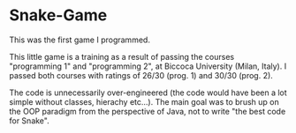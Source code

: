 # Snake-Game
This was the first game I programmed.

This little game is a training as a result of passing the courses "programming 1" and "programming 2", at Biccoca University (Milan, Italy). 
I passed both courses with ratings of 26/30 (prog. 1) and 30/30 (prog. 2).

The code is unnecessarily over-engineered (the code would have been a lot simple without classes, hierachy etc...).
The main goal was to brush up on the OOP paradigm from the perspective of Java, not to write "the best code for Snake".

